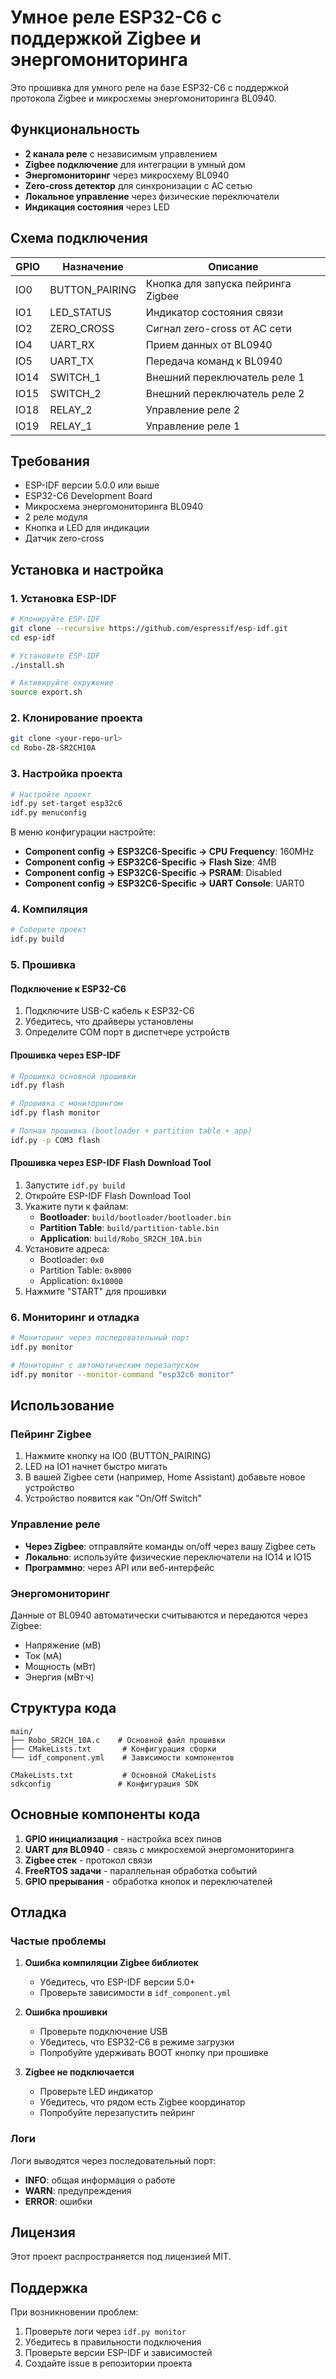 # Умное реле ESP32-C6 с поддержкой Zigbee и энергомониторинга

Это прошивка для умного реле на базе ESP32-C6 с поддержкой протокола Zigbee и микросхемы энергомониторинга BL0940.

## Функциональность

- **2 канала реле** с независимым управлением
- **Zigbee подключение** для интеграции в умный дом
- **Энергомониторинг** через микросхему BL0940
- **Zero-cross детектор** для синхронизации с AC сетью
- **Локальное управление** через физические переключатели
- **Индикация состояния** через LED

## Схема подключения

| GPIO | Назначение | Описание |
|------|------------|----------|
| IO0  | BUTTON_PAIRING | Кнопка для запуска пейринга Zigbee |
| IO1  | LED_STATUS | Индикатор состояния связи |
| IO2  | ZERO_CROSS | Сигнал zero-cross от AC сети |
| IO4  | UART_RX | Прием данных от BL0940 |
| IO5  | UART_TX | Передача команд к BL0940 |
| IO14 | SWITCH_1 | Внешний переключатель реле 1 |
| IO15 | SWITCH_2 | Внешний переключатель реле 2 |
| IO18 | RELAY_2 | Управление реле 2 |
| IO19 | RELAY_1 | Управление реле 1 |

## Требования

- ESP-IDF версии 5.0.0 или выше
- ESP32-C6 Development Board
- Микросхема энергомониторинга BL0940
- 2 реле модуля
- Кнопка и LED для индикации
- Датчик zero-cross

## Установка и настройка

### 1. Установка ESP-IDF

```bash
# Клонируйте ESP-IDF
git clone --recursive https://github.com/espressif/esp-idf.git
cd esp-idf

# Установите ESP-IDF
./install.sh

# Активируйте окружение
source export.sh
```

### 2. Клонирование проекта

```bash
git clone <your-repo-url>
cd Robo-ZB-SR2CH10A
```

### 3. Настройка проекта

```bash
# Настройте проект
idf.py set-target esp32c6
idf.py menuconfig
```

В меню конфигурации настройте:
- **Component config → ESP32C6-Specific → CPU Frequency**: 160MHz
- **Component config → ESP32C6-Specific → Flash Size**: 4MB
- **Component config → ESP32C6-Specific → PSRAM**: Disabled
- **Component config → ESP32C6-Specific → UART Console**: UART0

### 4. Компиляция

```bash
# Соберите проект
idf.py build
```

### 5. Прошивка

#### Подключение к ESP32-C6

1. Подключите USB-C кабель к ESP32-C6
2. Убедитесь, что драйверы установлены
3. Определите COM порт в диспетчере устройств

#### Прошивка через ESP-IDF

```bash
# Прошивка основной прошивки
idf.py flash

# Прошивка с мониторингом
idf.py flash monitor

# Полная прошивка (bootloader + partition table + app)
idf.py -p COM3 flash
```

#### Прошивка через ESP-IDF Flash Download Tool

1. Запустите `idf.py build`
2. Откройте ESP-IDF Flash Download Tool
3. Укажите пути к файлам:
   - **Bootloader**: `build/bootloader/bootloader.bin`
   - **Partition Table**: `build/partition-table.bin`
   - **Application**: `build/Robo_SR2CH_10A.bin`
4. Установите адреса:
   - Bootloader: `0x0`
   - Partition Table: `0x8000`
   - Application: `0x10000`
5. Нажмите "START" для прошивки

### 6. Мониторинг и отладка

```bash
# Мониторинг через последовательный порт
idf.py monitor

# Мониторинг с автоматическим перезапуском
idf.py monitor --monitor-command "esp32c6 monitor"
```

## Использование

### Пейринг Zigbee

1. Нажмите кнопку на IO0 (BUTTON_PAIRING)
2. LED на IO1 начнет быстро мигать
3. В вашей Zigbee сети (например, Home Assistant) добавьте новое устройство
4. Устройство появится как "On/Off Switch"

### Управление реле

- **Через Zigbee**: отправляйте команды on/off через вашу Zigbee сеть
- **Локально**: используйте физические переключатели на IO14 и IO15
- **Программно**: через API или веб-интерфейс

### Энергомониторинг

Данные от BL0940 автоматически считываются и передаются через Zigbee:
- Напряжение (мВ)
- Ток (мА)
- Мощность (мВт)
- Энергия (мВт·ч)

## Структура кода

```
main/
├── Robo_SR2CH_10A.c    # Основной файл прошивки
├── CMakeLists.txt       # Конфигурация сборки
└── idf_component.yml    # Зависимости компонентов

CMakeLists.txt           # Основной CMakeLists
sdkconfig               # Конфигурация SDK
```

## Основные компоненты кода

1. **GPIO инициализация** - настройка всех пинов
2. **UART для BL0940** - связь с микросхемой энергомониторинга
3. **Zigbee стек** - протокол связи
4. **FreeRTOS задачи** - параллельная обработка событий
5. **GPIO прерывания** - обработка кнопок и переключателей

## Отладка

### Частые проблемы

1. **Ошибка компиляции Zigbee библиотек**
   - Убедитесь, что ESP-IDF версии 5.0+
   - Проверьте зависимости в `idf_component.yml`

2. **Ошибка прошивки**
   - Проверьте подключение USB
   - Убедитесь, что ESP32-C6 в режиме загрузки
   - Попробуйте удерживать BOOT кнопку при прошивке

3. **Zigbee не подключается**
   - Проверьте LED индикатор
   - Убедитесь, что рядом есть Zigbee координатор
   - Попробуйте перезапустить пейринг

### Логи

Логи выводятся через последовательный порт:
- **INFO**: общая информация о работе
- **WARN**: предупреждения
- **ERROR**: ошибки

## Лицензия

Этот проект распространяется под лицензией MIT.

## Поддержка

При возникновении проблем:
1. Проверьте логи через `idf.py monitor`
2. Убедитесь в правильности подключения
3. Проверьте версии ESP-IDF и зависимостей
4. Создайте issue в репозитории проекта